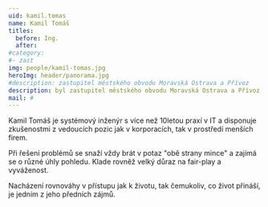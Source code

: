 ```yaml
---
uid: kamil.tomas
name: Kamil Tomáš
titles:
  before: Ing. 
  after: 
#category:
#- zast
img: people/kamil-tomas.jpg
heroImg: header/panorama.jpg
#description: zastupitel městského obvodu Moravská Ostrava a Přívoz 
description: byl zastupitel městského obvodu Moravská Ostrava a Přívoz (2018-2022)
mail: #
---
```


Kamil Tomáš je systémový inženýr s více než 10letou praxí v IT a disponuje zkušenostmi z vedoucích pozic jak v korporacích, tak v prostředí menších firem.

Při řešení problémů se snaží vždy brát v potaz "obě strany mince" a zajímá se o různé úhly pohledu. Klade rovněž velký důraz na fair-play a vyváženost.

Nacházení rovnováhy v přístupu jak k životu, tak čemukoliv, co život přináší, je jedním z jeho předních zájmů.
